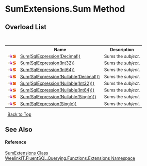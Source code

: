 # SumExtensions.Sum Method 
 


## Overload List
&nbsp;<table><tr><th></th><th>Name</th><th>Description</th></tr><tr><td>![Public method](media/pubmethod.gif "Public method")![Static member](media/static.gif "Static member")</td><td><a href="0ede1cd7-efac-53b4-3450-18d2affebdf9">Sum(SqlExpression(Decimal))</a></td><td>
Sums the *subject*.</td></tr><tr><td>![Public method](media/pubmethod.gif "Public method")![Static member](media/static.gif "Static member")</td><td><a href="602ca047-9f63-0883-c814-e23e3af82c18">Sum(SqlExpression(Int32))</a></td><td>
Sums the *subject*.</td></tr><tr><td>![Public method](media/pubmethod.gif "Public method")![Static member](media/static.gif "Static member")</td><td><a href="2cfa55f6-fe9c-6683-032b-0f0f8be3f153">Sum(SqlExpression(Int64))</a></td><td>
Sums the *subject*.</td></tr><tr><td>![Public method](media/pubmethod.gif "Public method")![Static member](media/static.gif "Static member")</td><td><a href="57b93b48-8b6f-23ee-d0b0-7f4878696770">Sum(SqlExpression(Nullable(Decimal)))</a></td><td>
Sums the *subject*.</td></tr><tr><td>![Public method](media/pubmethod.gif "Public method")![Static member](media/static.gif "Static member")</td><td><a href="437d4349-b8dd-5582-efcf-d315aaffffdd">Sum(SqlExpression(Nullable(Int32)))</a></td><td>
Sums the *subject*.</td></tr><tr><td>![Public method](media/pubmethod.gif "Public method")![Static member](media/static.gif "Static member")</td><td><a href="a988a769-add2-db8b-2b22-22281f3b85cc">Sum(SqlExpression(Nullable(Int64)))</a></td><td>
Sums the *subject*.</td></tr><tr><td>![Public method](media/pubmethod.gif "Public method")![Static member](media/static.gif "Static member")</td><td><a href="ca8944e1-b8f7-1ba4-2cb3-97fb87dc61d3">Sum(SqlExpression(Nullable(Single)))</a></td><td>
Sums the *subject*.</td></tr><tr><td>![Public method](media/pubmethod.gif "Public method")![Static member](media/static.gif "Static member")</td><td><a href="425d3a37-4b6f-a0d3-d66b-8d24730d6d0f">Sum(SqlExpression(Single))</a></td><td>
Sums the *subject*.</td></tr></table>&nbsp;
<a href="#sumextensions.sum-method">Back to Top</a>

## See Also


#### Reference
<a href="4ca3a777-8e8a-a09c-2353-cd024691fd04">SumExtensions Class</a><br /><a href="62269004-77a5-d9d5-00c5-53375495a579">WeelinkIT.FluentSQL.Querying.Functions.Extensions Namespace</a><br />